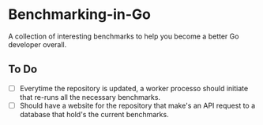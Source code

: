 # Benchmarking-in-Go
A collection of interesting benchmarks to help you become a better Go developer overall.

## To Do
- [ ] Everytime the repository is updated, a worker processo should initiate that re-runs all the necessary benchmarks.
- [ ] Should have a website for the repository that make's an API request to a database that hold's the current benchmarks.
